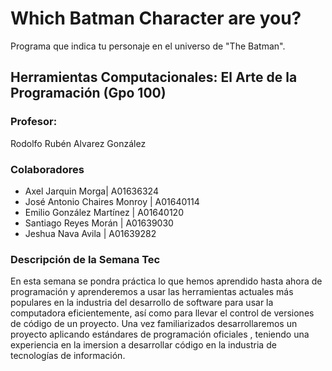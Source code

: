 # Which Batman Character are you?
Programa que indica tu personaje en el universo de "The Batman".

## Herramientas Computacionales: El Arte de la Programación (Gpo 100)

### Profesor:
Rodolfo Rubén Alvarez González

### Colaboradores

- Axel Jarquin Morga| A01636324
- José Antonio Chaires Monroy | A01640114
- Emilio González Martínez | A01640120
- Santiago Reyes Morán | A01639030
- Jeshua Nava Avila | A01639282

### Descripción de la Semana Tec
En esta semana se pondra práctica lo que hemos aprendido hasta ahora de programación y aprenderemos a usar las herramientas actuales más populares en la industria del desarrollo de software para usar la computadora eficientemente, así como para llevar el control de versiones de código de un proyecto.
Una vez familiarizados desarrollaremos un proyecto aplicando estándares de programación oficiales , teniendo una experiencia en la imersion a desarrollar código en la industria de tecnologías de información.
